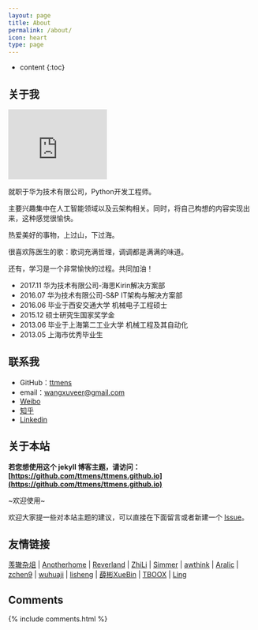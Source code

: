 ```yaml
---
layout: page
title: About
permalink: /about/
icon: heart
type: page
---
```


* content
{:toc}

## 关于我

<iframe src="https://githubbadge.appspot.com/gaohaoyang?s=1" style="border: 0;height: 142px;width: 200px;overflow: hidden;" frameBorder="0"></iframe>

就职于华为技术有限公司，Python开发工程师。

主要兴趣集中在人工智能领域以及云架构相关。同时，将自己构想的内容实现出来，这种感觉很愉快。

热爱美好的事物，上过山，下过海。

很喜欢陈医生的歌：歌词充满哲理，调调都是满满的味道。

还有，学习是一个非常愉快的过程。共同加油！

* 2017.11 华为技术有限公司-海思Kirin解决方案部
* 2016.07 华为技术有限公司-S&P IT架构与解决方案部
* 2016.06 毕业于西安交通大学 机械电子工程硕士
* 2015.12 硕士研究生国家奖学金
* 2013.06 毕业于上海第二工业大学 机械工程及其自动化
* 2013.05 上海市优秀毕业生

## 联系我

* GitHub：[ttmens](https://github.com/ttmens)
* email：wangxuveer@gmail.com
* [Weibo](http://weibo.com/)
* [知乎](https://www.zhihu.com/people/er-shi-xiong-de-ge-ge/activities)
* [Linkedin](http://www.linkedin.com/in/archwang/)

## 关于本站

**若您想使用这个 jekyll 博客主题，请访问：[https://github.com/ttmens/ttmens.github.io](https://github.com/ttmens/ttmens.github.io)**

~欢迎使用~

欢迎大家提一些对本站主题的建议，可以直接在下面留言或者新建一个 [Issue](https://github.com/ttmens/ttmens.github.io/issues)。


## 友情链接

[羡辙杂俎](http://zhangwenli.com/blog) \| [Anotherhome](https://www.anotherhome.net) \| [Reverland](http://reverland.org/) \| [ZhiLi](http://lizhipower.github.io/) \| [Simmer](http://simmer-jun.github.io/) \| [awthink](http://awthink.net/) \| [Aralic](http://aralic.github.io/) \| [zchen9](http://www.chen9.info/) \| [wuhuaji](http://wuhuaji.me/) \| [lisheng](http://www.lishengcn.cn/) \| [薛彬XueBin](http://axuebin.com/blog/) \| [TBOOX](http://www.tboox.org/cn/) \|  [Ling](http://linglinyp.com/)

## Comments

{% include comments.html %}
